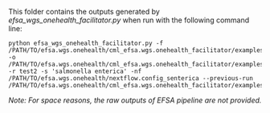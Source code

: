 This folder contains the outputs generated by _efsa_wgs_onehealth_facilitator.py_ when run with the following command line:
```
python efsa_wgs_onehealth_facilitator.py -f /PATH/TO/efsa.wgs.onehealth/cml_efsa.wgs.onehealth_facilitator/examples/senterica/senterica_fastq_test2/ -o /PATH/TO/efsa.wgs.onehealth/cml_efsa.wgs.onehealth_facilitator/examples/senterica -r test2 -s 'salmonella enterica' -nf /PATH/TO/efsa.wgs.onehealth/nextflow.config_senterica --previous-run /PATH/TO/efsa.wgs.onehealth/cml_efsa.wgs.onehealth_facilitator/examples/senterica/test1
```

*Note: For space reasons, the raw outputs of EFSA pipeline are not provided.*
